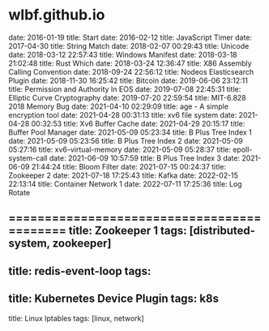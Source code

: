# wlbf.github.io

date: 2016-01-19 title: Start
date: 2016-02-12 title: JavaScript Timer
date: 2017-04-30 title: String Match
date: 2018-02-07 00:29:43 title: Unicode
date: 2018-03-12 22:57:43 title: Windows Manifest
date: 2018-03-18 21:02:48 title: Rust Which
date: 2018-03-24 12:36:47 title: X86 Assembly Calling Convention
date: 2018-09-24 22:56:12 title: Nodeos Elasticsearch Plugin
date: 2018-11-30 16:25:42 title: Bitcoin
date: 2019-06-06 23:12:11 title: Permission and Authority In EOS
date: 2019-07-08 22:45:31 title: Elliptic Curve Cryptography
date: 2019-07-20 22:59:54 title: MIT-6.828 2018 Memory Bug
date: 2021-04-10 02:29:09 title: age - A simple encryption tool
date: 2021-04-28 00:31:13 title: xv6 file system
date: 2021-04-28 00:32:53 title: Xv6 Buffer Cache
date: 2021-04-29 20:15:17 title: Buffer Pool Manager
date: 2021-05-09 05:23:34 title: B Plus Tree Index 1
date: 2021-05-09 05:23:56 title: B Plus Tree Index 2
date: 2021-05-09 05:27:16 title: xv6-virtual-memory
date: 2021-05-09 05:28:37 title: epoll-system-call
date: 2021-06-09 10:57:59 title: B Plus Tree Index 3
date: 2021-06-09 21:44:24 title: Bloom Filter
date: 2021-07-15 00:24:37 title: Zookeeper 2
date: 2021-07-18 17:25:43 title: Kafka
date: 2022-02-15 22:13:14 title: Container Network 1
date: 2022-07-11 17:25:36 title: Log Rotate

===========================================
title: Zookeeper 1
tags: [distributed-system, zookeeper]
---
title: redis-event-loop
tags:
---
title: Kubernetes Device Plugin
tags: k8s
---
title: Linux Iptables
tags: [linux, network]
